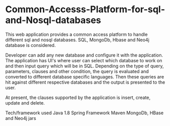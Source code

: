 # Common-Accesss-Platform-for-sql-and-Nosql-databases
This web application provides a common access platform to handle different sql and nosql databases. SQL, MongoDb, Hbase and Neo4j database is considered.

Developer can add any new database and configure it with the application. The application has UI's where user can select which database to work on and then input query which will be in SQL. Depending on the type of query, parameters, clauses and other condition, the query is evaluated and converted to different database specific languages. Then these queries are hit against different respective databases and the output is presented to the user.

At present, the clauses supported by the application is insert, create, update and delete.


Tech/framework used
Java 1.8
Spring Framework
Maven
MongoDb, HBase and Neo4j jars



